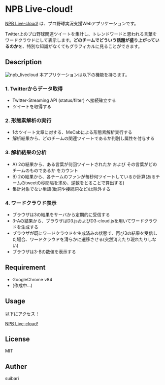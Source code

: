 NPB Live-cloud!
====

[NPB Live-cloud!](https://npb-livecloud.herokuapp.com/) は、プロ野球実況支援Webアプリケーションです。

Twitter上のプロ野球関連ツイートを集計し、トレンドワードと思われる言葉をワードクラウドにして表示します。**どのチームでどういう話題が盛り上がっているのか**を、特別な知識がなくてもグラフィカルに見ることができます。

## Description
![npb_livecloud](https://user-images.githubusercontent.com/61776220/90955213-9ac4f000-e4b6-11ea-80a3-a5ab3a0c1945.png)
本アプリケーションは以下の機能を持ちます。

### 1. Twitterからデータ取得

* Twitter-Streaming API (status/filter) へ接続確立する
* ツイートを取得する

### 2. 形態素解析の実行

* 1のツイート文章に対する、MeCabによる形態素解析実行する
* 解析結果から、どのチームの関連ツイートであるか判別し属性を付与する

### 3. 解析結果の分析

* A) 2の結果から、ある言葉が何回ツイートされたか および その言葉がどのチームのものであるか をカウント
* B) 2の結果から、各チームのファンが毎秒何ツイートしているか計算(あるチームのtweetの秒間隔を求め、逆数をとることで算出する)
* 集計対象でない単語(動詞や接続詞など)は除外する

### 4. ワードクラウド表示

* ブラウザは3の結果をサーバから定期的に受信する
* 3-Aの結果から、ブラウザはD3.jsおよびD3-cloud.jsを用いてワードクラウドを生成する
* ブラウザが既にワードクラウドを生成済みの状態で、再び3の結果を受信した場合、ワードクラウドを滑らかに遷移させる(突然消えたり現れたりしない)
* ブラウザは3-Bの数値を表示する

## Requirement
* GoogleChrome v84
* (作成中...)

## Usage
以下にアクセス！

[NPB Live-cloud!](https://npb-livecloud.herokuapp.com/)

## License
MIT

## Auther
suibari